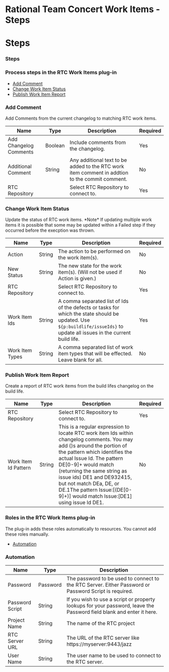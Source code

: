 
Rational Team Concert Work Items - Steps
========================================

# Steps


### Steps




### Process steps in the RTC Work Items plug-in

* [Add Comment](#add_comment)
* [Change Work Item Status](#change_work_item_status)
* [Publish Work Item Report](#publish_work_item_report)


### Add Comment

Add Comments from the current changelog to matching RTC work items.


| Name | Type | Description                                                                                                          | Required |
| ---- | ---- | -------------------------------------------------------------------------------------------------------------------- | -------- |
| Add Changelog Comments | Boolean | Include comments from the changelog. | Yes |
| Additional Comment | String | Any additional text to be added to the RTC work item comment in addtion to the commit comment. | No |
| RTC Repository |  | Select RTC Repository to connect to. | Yes |

### Change Work Item Status

Update the status of RTC work items. \*Note\* If updating multiple work items it is possible that some may be updated within a Failed step if they occurred before the execption was thrown.



| Name | Type | Description                                                                                                          | Required |
| ---- | ---- | -------------------------------------------------------------------------------------------------------------------- | -------- |
| Action | String | The action to be performed on the work item(s). | No |
| New Status | String | The new state for the work item(s). (Will not be used if Action is given.) | No |
| RTC Repository |  | Select RTC Repository to connect to. | Yes |
| Work Item Ids | String | A comma separated list of Ids of the defects or tasks for which the state should be updated. Use ``${p:buildlife/issueIds}`` to update all issues in the current build life. | Yes |
| Work Item Types | String | A comma separated list of work item types that will be effected. Leave blank for all. | No |

### Publish Work Item Report

Create a report of RTC work items from the build lifes changelog on the build life.


| Name | Type | Description                                                                                                          | Required |
| ---- | ---- | -------------------------------------------------------------------------------------------------------------------- | -------- |
| RTC Repository |  | Select RTC Repository to connect to. | Yes |
| Work Item Id Pattern | String | This is a regular expression to locate RTC work item Ids within changelog comments. You may add ()s around the portion of the pattern which identifies the actual Issue Id. The pattern DE[0-9]+ would match (returning the same string as issue ids) DE1 and DE932415, but not match DEa, DE, or DE.1The pattern Issue:\[(DE[0-9]+)\] would match Issue:[DE1] using issue Id DE1. | No |


### Roles in the RTC Work Items plug-in

The plug-in adds these roles automatically to resources. You cannot add these roles manually.


* [Automation](#automation_role)


### Automation


| Name | Type | Description |
| --- | --- | --- |
| Password | Password | The password to be used to connect to the RTC Server. Either Password or Password Script is required. |
| Password Script | String | If you wish to use a script or property lookups for your password, leave the Password field blank and enter it here. |
| Project Name | String | The name of the RTC project |
| RTC Server URL | String | The URL of the RTC server like https://myserver:9443/jazz |
| User Name | String | The user name to be used to connect to the RTC server. |


